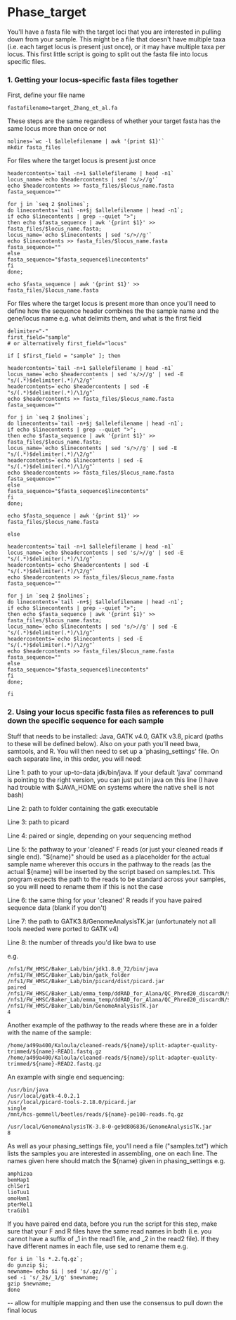 # Phase_target

You'll have a fasta file with the target loci that you are interested in pulling down from your sample. This might be a file that doesn't have multiple taxa (i.e. each target locus is present just once), or it may have multiple taxa per locus. This first little script is going to split out the fasta file into locus specific files.

### 1. Getting your locus-specific fasta files together
First, define your file name
```
fastafilename=target_Zhang_et_al.fa
```
These steps are the same regardless of whether your target fasta has the same locus more than once or not
```
nolines=`wc -l $allelefilename | awk '{print $1}'`
mkdir fasta_files
```
For files where the target locus is present just once
```
headercontents=`tail -n+1 $allelefilename | head -n1`
locus_name=`echo $headercontents | sed 's/>//g'`
echo $headercontents >> fasta_files/$locus_name.fasta
fasta_sequence=""

for j in `seq 2 $nolines`;
do linecontents=`tail -n+$j $allelefilename | head -n1`;
if echo $linecontents | grep --quiet ">";
then echo $fasta_sequence | awk '{print $1}' >> fasta_files/$locus_name.fasta;
locus_name=`echo $linecontents | sed 's/>//g'`
echo $linecontents >> fasta_files/$locus_name.fasta
fasta_sequence=""
else
fasta_sequence="$fasta_sequence$linecontents"
fi
done;

echo $fasta_sequence | awk '{print $1}' >> fasta_files/$locus_name.fasta
```
For files where the target locus is present more than once you'll need to define how the sequence header combines the 
the sample name and the gene/locus name e.g. what delimits them, and what is the first field
```
delimiter="-"
first_field="sample"
# or alternatively first_field="locus"

if [ $first_field = "sample" ]; then

headercontents=`tail -n+1 $allelefilename | head -n1`
locus_name=`echo $headercontents | sed 's/>//g' | sed -E "s/(.*)$delimiter(.*)/\2/g"`
headercontents=`echo $headercontents | sed -E "s/(.*)$delimiter(.*)/\1/g"`
echo $headercontents >> fasta_files/$locus_name.fasta
fasta_sequence=""

for j in `seq 2 $nolines`;
do linecontents=`tail -n+$j $allelefilename | head -n1`;
if echo $linecontents | grep --quiet ">";
then echo $fasta_sequence | awk '{print $1}' >> fasta_files/$locus_name.fasta;
locus_name=`echo $linecontents | sed 's/>//g' | sed -E "s/(.*)$delimiter(.*)/\2/g"`
headercontents=`echo $linecontents | sed -E "s/(.*)$delimiter(.*)/\1/g"`
echo $headercontents >> fasta_files/$locus_name.fasta
fasta_sequence=""
else
fasta_sequence="$fasta_sequence$linecontents"
fi
done;

echo $fasta_sequence | awk '{print $1}' >> fasta_files/$locus_name.fasta

else

headercontents=`tail -n+1 $allelefilename | head -n1`
locus_name=`echo $headercontents | sed 's/>//g' | sed -E "s/(.*)$delimiter(.*)/\1/g"`
headercontents=`echo $headercontents | sed -E "s/(.*)$delimiter(.*)/\2/g"`
echo $headercontents >> fasta_files/$locus_name.fasta
fasta_sequence=""

for j in `seq 2 $nolines`;
do linecontents=`tail -n+$j $allelefilename | head -n1`;
if echo $linecontents | grep --quiet ">";
then echo $fasta_sequence | awk '{print $1}' >> fasta_files/$locus_name.fasta;
locus_name=`echo $linecontents | sed 's/>//g' | sed -E "s/(.*)$delimiter(.*)/\1/g"`
headercontents=`echo $linecontents | sed -E "s/(.*)$delimiter(.*)/\2/g"`
echo $headercontents >> fasta_files/$locus_name.fasta
fasta_sequence=""
else
fasta_sequence="$fasta_sequence$linecontents"
fi
done;

fi
```

### 2. Using your locus specific fasta files as references to pull down the specific sequence for each sample
Stuff that needs to be installed: Java, GATK v4.0, GATK v3.8, picard (paths to these will be defined below). Also on your path you'll need bwa, samtools, and R. You will then need to set up a 'phasing_settings' file. On each separate line, in this order, you will need:

Line 1: path to your up-to-data jdk/bin/java. If your default 'java' command is pointing to the right version, you can just put in java on this line (I have had trouble with $JAVA_HOME on systems where the native shell is not bash)

Line 2: path to folder containing the gatk executable

Line 3: path to picard

Line 4: paired or single, depending on your sequencing method

Line 5: the pathway to your 'cleaned' F reads (or just your cleaned reads if single end). "${name}" should be used as a placeholder for the actual sample name wherever this occurs in the pathway to the reads (as the actual ${name} will be inserted by the script based on samples.txt. This program expects the path to the reads to be standard across your samples, so you will need to rename them if this is not the case

Line 6: the same thing for your 'cleaned' R reads if you have paired sequence data (blank if you don't)

Line 7: the path to GATK3.8/GenomeAnalysisTK.jar (unfortunately not all tools needed were ported to GATK v4)

Line 8: the number of threads you'd like bwa to use

e.g.
```
/nfs1/FW_HMSC/Baker_Lab/bin/jdk1.8.0_72/bin/java
/nfs1/FW_HMSC/Baker_Lab/bin/gatk_folder
/nfs1/FW_HMSC/Baker_Lab/bin/picard/dist/picard.jar
paired
/nfs1/FW_HMSC/Baker_Lab/emma_temp/ddRAD_for_Alana/QC_Phred20_discardN/${name}.1.fq.gz
/nfs1/FW_HMSC/Baker_Lab/emma_temp/ddRAD_for_Alana/QC_Phred20_discardN/${name}.2.fq.gz
/nfs1/FW_HMSC/Baker_Lab/bin/GenomeAnalysisTK.jar
4
```
Another example of the pathway to the reads where these are in a folder with the name of the sample:
```
/home/a499a400/Kaloula/cleaned-reads/${name}/split-adapter-quality-trimmed/${name}-READ1.fastq.gz
/home/a499a400/Kaloula/cleaned-reads/${name}/split-adapter-quality-trimmed/${name}-READ2.fastq.gz
```
An example with single end sequencing:
```
/usr/bin/java
/usr/local/gatk-4.0.2.1
/usr/local/picard-tools-2.18.0/picard.jar
single
/mnt/hcs-gemmell/beetles/reads/${name}-pe100-reads.fq.gz

/usr/local/GenomeAnalysisTK-3.8-0-ge9d806836/GenomeAnalysisTK.jar
8
```

As well as your phasing_settings file, you'll need a file ("samples.txt") which lists the samples you are interested in assembling, one on each line. The names given here should match the ${name} given in phasing_settings e.g.
```
amphizoa
bemHap1
chlSer1
lioTuu1
omoHam1
pterMel1
traGib1
```
If you have paired end data, before you run the script for this step, make sure that your F and R files have the same read names in both (i.e. you cannot have a suffix of _1 in the read1 file, and _2 in the read2 file). If they have different names in each file, use sed to rename them e.g.
```
for i in `ls *.2.fq.gz`;
do gunzip $i;
newname=`echo $i | sed 's/.gz//g'`;
sed -i 's/_2$/_1/g' $newname;
gzip $newname;
done
```

-- allow for multiple mapping and then use the consensus to pull down the final locus




